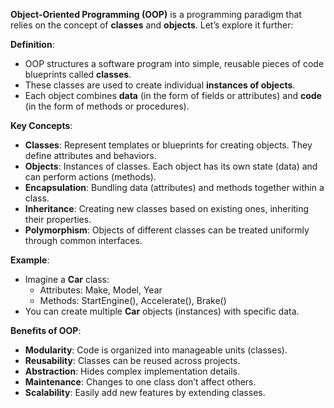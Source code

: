 **Object-Oriented Programming (OOP)** is a programming paradigm that relies on the concept of **classes** and **objects**. Let’s explore it further:

**Definition**:

- OOP structures a software program into simple, reusable pieces of code blueprints called **classes**.
- These classes are used to create individual **instances of objects**.
- Each object combines **data** (in the form of fields or attributes) and **code** (in the form of methods or procedures).

**Key Concepts**:

- **Classes**: Represent templates or blueprints for creating objects. They define attributes and behaviors.
- **Objects**: Instances of classes. Each object has its own state (data) and can perform actions (methods).
- **Encapsulation**: Bundling data (attributes) and methods together within a class.
- **Inheritance**: Creating new classes based on existing ones, inheriting their properties.
- **Polymorphism**: Objects of different classes can be treated uniformly through common interfaces.

**Example**:

- Imagine a **Car** class:
  - Attributes: Make, Model, Year
  - Methods: StartEngine(), Accelerate(), Brake()
- You can create multiple **Car** objects (instances) with specific data.

**Benefits of OOP**:

- **Modularity**: Code is organized into manageable units (classes).
- **Reusability**: Classes can be reused across projects.
- **Abstraction**: Hides complex implementation details.
- **Maintenance**: Changes to one class don’t affect others.
- **Scalability**: Easily add new features by extending classes.
